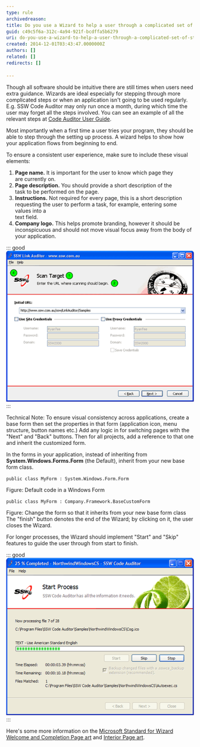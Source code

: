 ```yaml
---
type: rule
archivedreason: 
title: Do you use a Wizard to help a user through a complicated set of steps?
guid: c49c5f6a-312c-4a94-921f-bcdffa5b6279
uri: do-you-use-a-wizard-to-help-a-user-through-a-complicated-set-of-steps
created: 2014-12-01T03:43:47.0000000Z
authors: []
related: []
redirects: []

---
```


Though all software should be intuitive there are still times when users need extra                     guidance. Wizards are ideal especially for stepping through more complicated steps                     or when an application isn't going to be used regularly. E.g. SSW Code Auditor may                     only run once a month, during which time the user may forget all the steps involved.                     You can see an example of all the relevant steps at [Code Auditor User Guide](http://www.ssw.com.au/ssw/CodeAuditor/UserGuide.aspx).

Most importantly when a first time a user tries your program, they should be able                     to step through the setting up process. A wizard helps to show how your application                     flows from beginning to end.

<!--endintro-->

To ensure a consistent user experience, make sure to include these visual elements:

1. **Page name.** It is important for the user to know which page they<br>                        are currently on.
2. **Page description.** You should provide a short description of the<br>                        task to be performed on the page.
3. **Instructions.** Not required for every page, this is a short description<br>                        requesting the user to perform a task, for example, entering some values into a<br>                        text field.
4. **Company logo.** This helps promote branding, however it should be<br>                        inconspicuous and should not move visual focus away from the body of your application.<br>



::: good  
![Figure: Good Example - SSW Link Auditor Wizard's                                 better flow of information](../../assets/GoodInformationFlow.gif)  
:::

Technical Note: To ensure visual consistency across applications, create a base                     form then set the properties in that form (application icon, menu structure, button                     names etc.) Add any logic in for switching pages with the "Next" and "Back"                     buttons. Then for all projects, add a reference to that one and inherit the customized                     form.

In the forms in your application, instead of inheriting from  **System.Windows.Forms.Form** (the Default), inherit from your new base form class.


```
public class MyForm : System.Windows.Form.Form
```

Figure: Default code in a Windows Form

```
public class MyForm : Company.Framework.BaseCustomForm
```

Figure: Change the form so that it inherits from your new base form class
The "finish" button denotes the end of the Wizard; by clicking on it,                     the user closes the Wizard.

For longer processes, the Wizard should implement "Start" and "Skip"                     features to guide the user through from start to finish.

::: good  
![Figure: Good Example - SSW Code Auditor Wizard featuring                                 "Start" and "Skip" options](../../assets/StartProcess.gif)  
:::

Here's some more information on the [Microsoft Standard for Wizard Welcome and Completion Page art](http://www.ssw.com.au/ssw/Redirect/Microsoft/wizard.htm) and [Interior Page art](http://www.ssw.com.au/ssw/Redirect/Microsoft/wizard2.htm).
